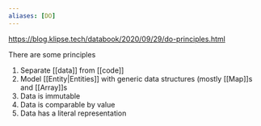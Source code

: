 ```yaml
---
aliases: [DO]
---
```


https://blog.klipse.tech/databook/2020/09/29/do-principles.html

There are some principles

1. Separate [[data]] from [[code]]
2. Model [[Entity|Entities]] with generic data structures (mostly [[Map]]s and [[Array]]s
3. Data is immutable
4. Data is comparable by value
5. Data has a literal representation